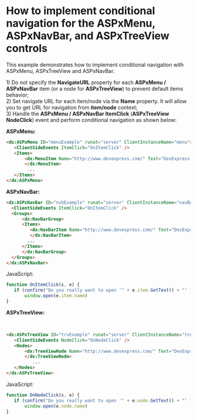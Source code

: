 # How to implement conditional navigation for the ASPxMenu, ASPxNavBar, and ASPxTreeView controls


<p>This example demonstrates how to implement conditional navigation with ASPxMenu, ASPxTreeView and ASPxNavBar.</p><p>1) Do not specify the <strong>NavigateURL</strong> property for each <strong>ASPxMenu / ASPxNavBar</strong> item (or a node for <strong>ASPxTreeView</strong>) to prevent default items behavior;<br />
2) Set navigate URL for each item/node via the <strong>Name</strong> property. It will allow you to get URL for navigation from <strong>item/node</strong> context;<br />
3) Handle the <strong>ASPxMenu / ASPxNavBar ItemClick</strong> (<strong>ASPxTreeView NodeClick</strong>) event and perform conditional navigation as shown below:</p><p><strong>ASPxMenu:</strong></p>

```aspx
<dx:ASPxMenu ID="menuExample" runat="server" ClientInstanceName="menu">
   <ClientSideEvents ItemClick="OnItemClick" />
   <Items>
       <dx:MenuItem Name="http://www.devexpress.com/" Text="DevExpress Home">
       </dx:MenuItem>
		...
   </Items>
</dx:ASPxMenu>

```

<p> </p><p><strong>ASPxNavBar:</strong></p>

```aspx
<dx:ASPxNavBar ID="nvbExample" runat="server" ClientInstanceName="navBar">
  <ClientSideEvents ItemClick="OnItemClick" />
  <Groups>
      <dx:NavBarGroup>
	  <Items>
	     <dx:NavBarItem Name="http://www.devexpress.com/" Text="DevExpress Home">
	     </dx:NavBarItem>
		...
	  </Items>
      </dx:NavBarGroup>
  </Groups>
</dx:ASPxNavBar>

```

<p>JavaScript:</p>

```js
function OnItemClick(s, e) {
   if (confirm("Do you really want to open '" + e.item.GetText() + "' ?"))
       window.open(e.item.name)
}

```

<p> </p><p><strong>ASPxTreeView:</strong></p><p><br />


```aspx
<dx:ASPxTreeView ID="trvExample" runat="server" ClientInstanceName="treeView">
   <ClientSideEvents NodeClick="OnNodeClick" />
   <Nodes>
       <dx:TreeViewNode Name="http://www.devexpress.com/" Text="DevExpress Home">
       </dx:TreeViewNode>
          ...
   </Nodes>
</dx:ASPxTreeView>

```

  JavaScript:</p>

```js
function OnNodeClick(s, e) {
   if (confirm("Do you really want to open '" + e.node.GetText() + "' ?"))
       window.open(e.node.name)
} 
```

<p> </p>

<br/>


